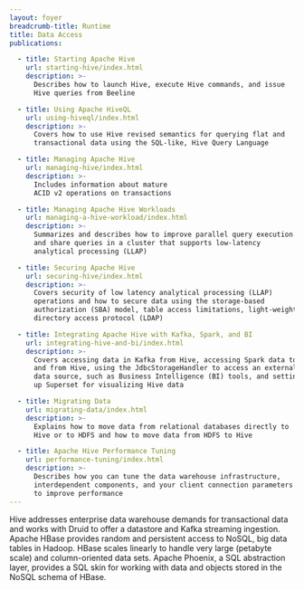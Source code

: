 ```yaml
---
layout: foyer
breadcrumb-title: Runtime
title: Data Access
publications:

  - title: Starting Apache Hive
    url: starting-hive/index.html
    description: >-
      Describes how to launch Hive, execute Hive commands, and issue
      Hive queries from Beeline

  - title: Using Apache HiveQL
    url: using-hiveql/index.html
    description: >-
      Covers how to use Hive revised semantics for querying flat and
      transactional data using the SQL-like, Hive Query Language

  - title: Managing Apache Hive
    url: managing-hive/index.html
    description: >-
      Includes information about mature
      ACID v2 operations on transactions

  - title: Managing Apache Hive Workloads
    url: managing-a-hive-workload/index.html
    description: >-
      Summarizes and describes how to improve parallel query execution
      and share queries in a cluster that supports low-latency
      analytical processing (LLAP)

  - title: Securing Apache Hive
    url: securing-hive/index.html
    description: >-
      Covers security of low latency analytical processing (LLAP)
      operations and how to secure data using the storage-based
      authorization (SBA) model, table access limitations, light-weight
      directory access protocol (LDAP)

  - title: Integrating Apache Hive with Kafka, Spark, and BI
    url: integrating-hive-and-bi/index.html
    description: >-
      Covers accessing data in Kafka from Hive, accessing Spark data to
      and from Hive, using the JdbcStorageHandler to access an external
      data source, such as Business Intelligence (BI) tools, and setting
      up Superset for visualizing Hive data

  - title: Migrating Data
    url: migrating-data/index.html
    description: >-
      Explains how to move data from relational databases directly to
      Hive or to HDFS and how to move data from HDFS to Hive

  - title: Apache Hive Performance Tuning
    url: performance-tuning/index.html
    description: >-
      Describes how you can tune the data warehouse infrastructure,
      interdependent components, and your client connection parameters
      to improve performance
---
```


Hive addresses enterprise data
warehouse demands for transactional data and works with Druid to offer a
datastore and Kafka streaming ingestion. Apache HBase provides random
and persistent access to NoSQL, big data tables in Hadoop. HBase scales
linearly to handle very large (petabyte scale) and column-oriented data
sets. Apache Phoenix, a SQL abstraction layer, provides a SQL skin for
working with data and objects stored in the NoSQL schema of HBase.

